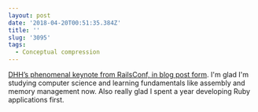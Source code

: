 ```yaml
---
layout: post
date: '2018-04-20T00:51:35.384Z'
title: ''
slug: '3095'
tags:
  - Conceptual compression
---
```

[DHH’s phenomenal keynote from RailsConf, in blog post form](https://m.signalvnoise.com/conceptual-compression-means-beginners-dont-need-to-know-sql-hallelujah-661c1eaed983). I&#39;m glad I&#39;m studying computer science and learning fundamentals like assembly and memory management now. Also really glad I spent a year developing Ruby applications first.
